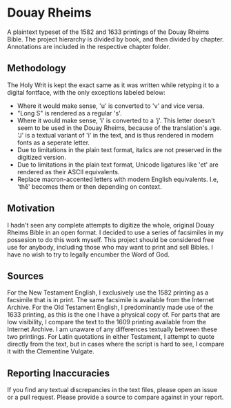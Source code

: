# Douay Rheims
A plaintext typeset of the 1582 and 1633 printings of the Douay Rheims Bible. The project hierarchy is divided by book, and then divided by chapter. Annotations are included in the respective chapter folder.

## Methodology
The Holy Writ is kept the exact same as it was written while retyping it to a digital fontface, with the only exceptions labeled below:
- Where it would make sense, 'u' is converted to 'v' and vice versa.
- "Long S" is rendered as a regular 's'.
- Where it would make sense, 'i' is converted to a 'j'. This letter doesn't seem to be used in the Douay Rheims, because of the translation's age. 'J' is a textual variant of 'i' in the text, and is thus rendered in modern fonts as a seperate letter.
- Due to limitations in the plain text format, italics are not preserved in the digitized version.
- Due to limitations in the plain text format, Unicode ligatures like 'et' are rendered as their ASCII equivalents.
- Replace macron-accented letters with modern English equivalents. I.e, 'thē' becomes them or then depending on context.

## Motivation
I hadn't seen any complete attempts to digitize the whole, original Douay Rheims Bible in an open format. I decided to use a series of facsimiles in my possesion to do this work myself. This project should be considered free use for anybody, including those who may want to print and sell Bibles. I have no wish to try to legally encumber the Word of God. 

## Sources
For the New Testament English, I exclusively use the 1582 printing as a facsimile that is in print. The same facsimile is available from the Internet Archive. For the Old Testament English, I predominantly made use of the 1633 printing, as this is the one I have a physical copy of. For parts that are low visibility, I compare the text to the 1609 printing available from the Internet Archive. I am unaware of any differences textually between these two printings. For Latin quotations in either Testament, I attempt to quote directly from the text, but in cases where the script is hard to see, I compare it with the Clementine Vulgate.

## Reporting Inaccuracies
If you find any textual discrepancies in the text files, please open an issue or a pull request. Please provide a source to compare against in your report.
